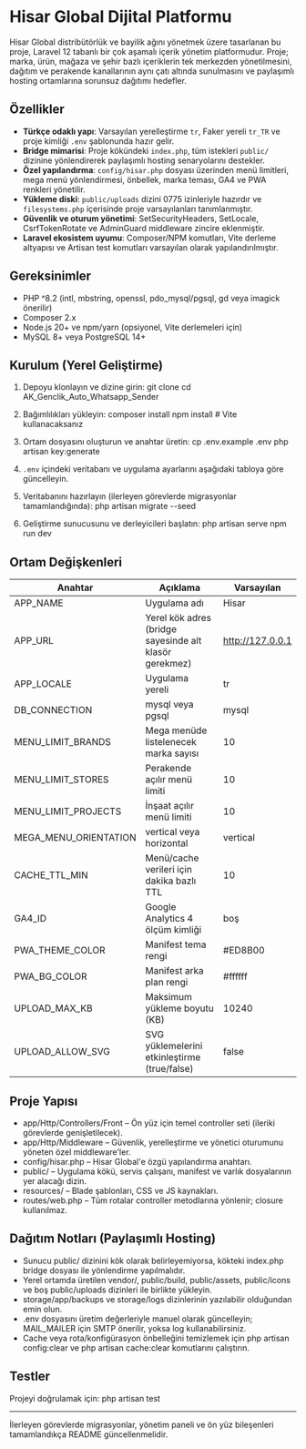 # Hisar Global Dijital Platformu

Hisar Global distribütörlük ve bayilik ağını yönetmek üzere tasarlanan bu proje, Laravel 12 tabanlı bir çok aşamalı içerik yönetim platformudur. Proje; marka, ürün, mağaza ve şehir bazlı içeriklerin tek merkezden yönetilmesini, dağıtım ve perakende kanallarının aynı çatı altında sunulmasını ve paylaşımlı hosting ortamlarına sorunsuz dağıtımı hedefler.

## Özellikler

- **Türkçe odaklı yapı**: Varsayılan yerelleştirme `tr`, Faker yereli `tr_TR` ve proje kimliği `.env` şablonunda hazır gelir.
- **Bridge mimarisi**: Proje kökündeki `index.php`, tüm istekleri `public/` dizinine yönlendirerek paylaşımlı hosting senaryolarını destekler.
- **Özel yapılandırma**: `config/hisar.php` dosyası üzerinden menü limitleri, mega menü yönlendirmesi, önbellek, marka teması, GA4 ve PWA renkleri yönetilir.
- **Yükleme diski**: `public/uploads` dizini 0775 izinleriyle hazırdır ve `filesystems.php` içerisinde proje varsayılanları tanımlanmıştır.
- **Güvenlik ve oturum yönetimi**: SetSecurityHeaders, SetLocale, CsrfTokenRotate ve AdminGuard middleware zincire eklenmiştir.
- **Laravel ekosistem uyumu**: Composer/NPM komutları, Vite derleme altyapısı ve Artisan test komutları varsayılan olarak yapılandırılmıştır.

## Gereksinimler

- PHP ^8.2 (intl, mbstring, openssl, pdo_mysql/pgsql, gd veya imagick önerilir)
- Composer 2.x
- Node.js 20+ ve npm/yarn (opsiyonel, Vite derlemeleri için)
- MySQL 8+ veya PostgreSQL 14+

## Kurulum (Yerel Geliştirme)

1. Depoyu klonlayın ve dizine girin:
   git clone <repo-url>
   cd AK_Genclik_Auto_Whatsapp_Sender

2. Bağımlılıkları yükleyin:
   composer install
   npm install # Vite kullanacaksanız

3. Ortam dosyasını oluşturun ve anahtar üretin:
   cp .env.example .env
   php artisan key:generate

4. `.env` içindeki veritabanı ve uygulama ayarlarını aşağıdaki tabloya göre güncelleyin.
5. Veritabanını hazırlayın (ilerleyen görevlerde migrasyonlar tamamlandığında):
   php artisan migrate --seed

6. Geliştirme sunucusunu ve derleyicileri başlatın:
   php artisan serve
   npm run dev

## Ortam Değişkenleri

| Anahtar | Açıklama | Varsayılan |
| --- | --- | --- |
| APP_NAME | Uygulama adı | Hisar |
| APP_URL | Yerel kök adres (bridge sayesinde alt klasör gerekmez) | http://127.0.0.1 |
| APP_LOCALE | Uygulama yereli | tr |
| DB_CONNECTION | mysql veya pgsql | mysql |
| MENU_LIMIT_BRANDS | Mega menüde listelenecek marka sayısı | 10 |
| MENU_LIMIT_STORES | Perakende açılır menü limiti | 10 |
| MENU_LIMIT_PROJECTS | İnşaat açılır menü limiti | 10 |
| MEGA_MENU_ORIENTATION | vertical veya horizontal | vertical |
| CACHE_TTL_MIN | Menü/cache verileri için dakika bazlı TTL | 10 |
| GA4_ID | Google Analytics 4 ölçüm kimliği | boş |
| PWA_THEME_COLOR | Manifest tema rengi | #ED8B00 |
| PWA_BG_COLOR | Manifest arka plan rengi | #ffffff |
| UPLOAD_MAX_KB | Maksimum yükleme boyutu (KB) | 10240 |
| UPLOAD_ALLOW_SVG | SVG yüklemelerini etkinleştirme (true/false) | false |

## Proje Yapısı

- app/Http/Controllers/Front – Ön yüz için temel controller seti (ileriki görevlerde genişletilecek).
- app/Http/Middleware – Güvenlik, yerelleştirme ve yönetici oturumunu yöneten özel middleware'ler.
- config/hisar.php – Hisar Global'e özgü yapılandırma anahtarı.
- public/ – Uygulama kökü, servis çalışanı, manifest ve varlık dosyalarının yer alacağı dizin.
- resources/ – Blade şablonları, CSS ve JS kaynakları.
- routes/web.php – Tüm rotalar controller metodlarına yönlenir; closure kullanılmaz.

## Dağıtım Notları (Paylaşımlı Hosting)

- Sunucu public/ dizinini kök olarak belirleyemiyorsa, kökteki index.php bridge dosyası ile yönlendirme yapılmalıdır.
- Yerel ortamda üretilen vendor/, public/build, public/assets, public/icons ve boş public/uploads dizinleri ile birlikte yükleyin.
- storage/app/backups ve storage/logs dizinlerinin yazılabilir olduğundan emin olun.
- .env dosyasını üretim değerleriyle manuel olarak güncelleyin; MAIL_MAILER için SMTP önerilir, yoksa log kullanabilirsiniz.
- Cache veya rota/konfigürasyon önbelleğini temizlemek için php artisan config:clear ve php artisan cache:clear komutlarını çalıştırın.

## Testler

Projeyi doğrulamak için:
php artisan test

---

İlerleyen görevlerde migrasyonlar, yönetim paneli ve ön yüz bileşenleri tamamlandıkça README güncellenmelidir.

